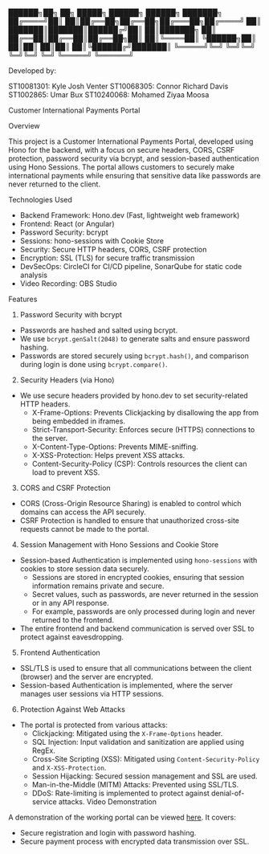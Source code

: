  ██████╗██╗  ██╗ █████╗ ██████╗  ██████╗ ███████╗
██╔════╝██║  ██║██╔══██╗██╔══██╗██╔═══██╗██╔════╝
██║     ███████║███████║██████╔╝██║   ██║███████╗
██║     ██╔══██║██╔══██║██╔══██╗██║   ██║╚════██║
╚██████╗██║  ██║██║  ██║██║  ██║╚██████╔╝███████║
 ╚═════╝╚═╝  ╚═╝╚═╝  ╚═╝╚═╝  ╚═╝ ╚═════╝ ╚══════╝

Developed by:

ST10081301: Kyle Josh Venter
ST10068305: Connor Richard Davis
ST1002865:  Umar Bux
ST10240068: Mohamed Ziyaa Moosa

Customer International Payments Portal

 Overview

This project is a Customer International Payments Portal, developed using Hono for the backend, with a focus on secure headers, CORS, CSRF protection, password security via bcrypt, and session-based authentication using Hono Sessions. The portal allows customers to securely make international payments while ensuring that sensitive data like passwords are never returned to the client.

 Technologies Used

- Backend Framework: Hono.dev (Fast, lightweight web framework)
- Frontend: React (or Angular)
- Password Security: bcrypt
- Sessions: hono-sessions with Cookie Store
- Security: Secure HTTP headers, CORS, CSRF protection
- Encryption: SSL (TLS) for secure traffic transmission
- DevSecOps: CircleCI for CI/CD pipeline, SonarQube for static code analysis
- Video Recording: OBS Studio

 Features

 1. Password Security with bcrypt
- Passwords are hashed and salted using bcrypt. 
- We use `bcrypt.genSalt(2048)` to generate salts and ensure password hashing.
- Passwords are stored securely using `bcrypt.hash()`, and comparison during login is done using `bcrypt.compare()`.
  
 2. Security Headers (via Hono)
- We use secure headers provided by hono.dev to set security-related HTTP headers.
    - X-Frame-Options: Prevents Clickjacking by disallowing the app from being embedded in iframes.
    - Strict-Transport-Security: Enforces secure (HTTPS) connections to the server.
    - X-Content-Type-Options: Prevents MIME-sniffing.
    - X-XSS-Protection: Helps prevent XSS attacks.
    - Content-Security-Policy (CSP): Controls resources the client can load to prevent XSS.

 3. CORS and CSRF Protection
- CORS (Cross-Origin Resource Sharing) is enabled to control which domains can access the API securely.
- CSRF Protection is handled to ensure that unauthorized cross-site requests cannot be made to the portal.

 4. Session Management with Hono Sessions and Cookie Store
- Session-based Authentication is implemented using `hono-sessions` with cookies to store session data securely.
    - Sessions are stored in encrypted cookies, ensuring that session information remains private and secure.
    - Secret values, such as passwords, are never returned in the session or in any API response.
    - For example, passwords are only processed during login and never returned to the frontend.
- The entire frontend and backend communication is served over SSL to protect against eavesdropping.

 5. Frontend Authentication
- SSL/TLS is used to ensure that all communications between the client (browser) and the server are encrypted.
- Session-based Authentication is implemented, where the server manages user sessions via HTTP sessions.
  
 6. Protection Against Web Attacks
- The portal is protected from various attacks:
  - Clickjacking: Mitigated using the `X-Frame-Options` header.
  - SQL Injection: Input validation and sanitization are applied using RegEx.
  - Cross-Site Scripting (XSS): Mitigated using `Content-Security-Policy` and `X-XSS-Protection`.
  - Session Hijacking: Secured session management and SSL are used.
  - Man-in-the-Middle (MITM) Attacks: Prevented using SSL/TLS.
  - DDoS: Rate-limiting is implemented to protect against denial-of-service attacks.
Video Demonstration

A demonstration of the working portal can be viewed [here](https://youtu.be/example). It covers:
- Secure registration and login with password hashing.
- Secure payment process with encrypted data transmission over SSL.
